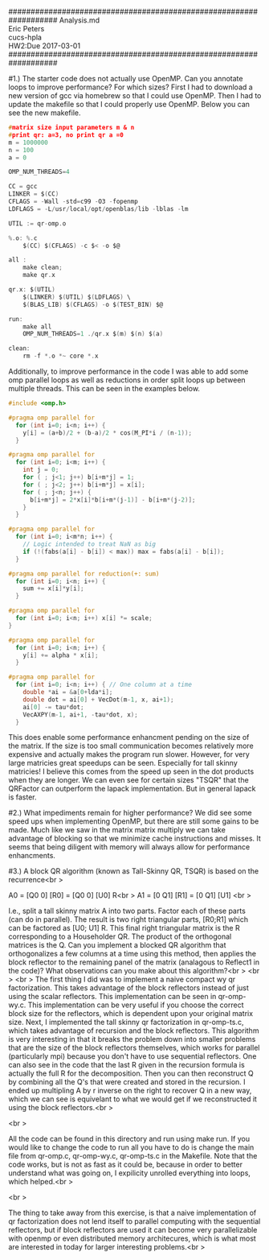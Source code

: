 ###################################################################
Analysis.md<br />
Eric Peters<br />
cucs-hpla<br />
HW2:Due 2017-03-01<br />
###################################################################

#1.) The starter code does not actually use OpenMP.  Can you annotate loops to improve performance? For which sizes?
First I had to download a new version of gcc via homebrew so that I could use OpenMP.  Then I had to update the makefile so that I could properly use OpenMP.  Below you can see the new makefile.
```c
#matrix size input parameters m & n
#print qr: a=3, no print qr a =0
m = 1000000
n = 100
a = 0

OMP_NUM_THREADS=4

CC = gcc
LINKER = $(CC)
CFLAGS = -Wall -std=c99 -O3 -fopenmp
LDFLAGS = -L/usr/local/opt/openblas/lib -lblas -lm

UTIL := qr-omp.o

%.o: %.c
	$(CC) $(CFLAGS) -c $< -o $@

all : 
	make clean;
	make qr.x

qr.x: $(UTIL) 
	$(LINKER) $(UTIL) $(LDFLAGS) \
	$(BLAS_LIB) $(CFLAGS) -o $(TEST_BIN) $@ 

run:
	make all
	OMP_NUM_THREADS=1 ./qr.x $(m) $(n) $(a)

clean:
	rm -f *.o *~ core *.x

```
Additionally, to improve performance in the code I was able to add some omp parallel loops as well as reductions in order split loops up between multiple threads.  This can be seen in the examples below.
```c
#include <omp.h>

#pragma omp parallel for  
  for (int i=0; i<n; i++) {
    y[i] = (a+b)/2 + (b-a)/2 * cos(M_PI*i / (n-1));
  }  

#pragma omp parallel for
  for (int i=0; i<m; i++) {
    int j = 0;
    for ( ; j<1; j++) b[i+m*j] = 1;
    for ( ; j<2; j++) b[i+m*j] = x[i];
    for ( ; j<n; j++) {
      b[i+m*j] = 2*x[i]*b[i+m*(j-1)] - b[i+m*(j-2)];
    }
  }

#pragma omp parallel for
  for (int i=0; i<m*n; i++) {
    // Logic intended to treat NaN as big
    if (!(fabs(a[i] - b[i]) < max)) max = fabs(a[i] - b[i]);
  }

#pragma omp parallel for reduction(+: sum)
  for (int i=0; i<n; i++) {
    sum += x[i]*y[i];
  }

#pragma omp parallel for
  for (int i=0; i<n; i++) x[i] *= scale;
}

#pragma omp parallel for
  for (int i=0; i<n; i++) {
    y[i] += alpha * x[i];
  }

#pragma omp parallel for
  for (int i=0; i<n; i++) { // One column at a time
    double *ai = &a[0+lda*i];
    double dot = ai[0] + VecDot(m-1, x, ai+1);
    ai[0] -= tau*dot;
    VecAXPY(m-1, ai+1, -tau*dot, x);
  }

```
This does enable some performance enhancment pending on the size of the matrix.  If the size is too small communication becomes relatively more expensive and actually makes the program run slower.  However, for very large matricies great speedups can be seen.  Especially for tall skinny matricies!  I believe this comes from the speed up seen in the dot products when they are longer.  We can even see for certain sizes "TSQR" that the QRFactor can outperform the lapack implementation.  But in general lapack is faster.


#2.) What impediments remain for higher performance?
We did see some speed ups when implementing OpenMP, but there are still some gains to be made.  Much like we saw in the matrix matrix multiply we can take advantage of blocking so that we minimize cache instructions and misses.  It seems that being diligent with memory will always allow for performance enhancments.


#3.) A block QR algorithm (known as Tall-Skinny QR, TSQR) is based on the recurrence<br \>

A0 = [Q0 0] [R0] = [Q0 0] [U0] R<br \>
A1 = [0 Q1] [R1] = [0 Q1] [U1] <br \>

I.e., split a tall skinny matrix A into two parts.  Factor each of these parts (can do in parallel).  The result is two right triangular parts, [R0;R1] which can be factored as [U0; U1] R.   This final right triangular matrix is the R corresponding to a Householder QR.  The product of the orthogonal matrices is the Q.  Can you implement a blocked QR algorithm that orthogonalizes a few columns at a time using this method, then applies the block reflector to the remaining panel of the matrix (analagous to Reflect1 in the code)?  What observations can you make about this algorithm?<br \>
<br \>
<br \>
The first thing I did was to implement a naive compact wy qr factorization.  This takes advantage of the block reflectors instead of just using the scalar reflectors.  This implementation can be seen in qr-omp-wy.c.  This implementation can be very useful if you choose the correct block size for the reflectors, which is dependent upon your original matrix size.  Next, I implemented the tall skinny qr factorization in qr-omp-ts.c, which takes advantage of recursion and the block reflectors.  This algorithm is very interesting in that it breaks the problem down into smaller problems that are the size of the block reflectors themselves, which works for parallel (particularly mpi) because you don't have to use sequential reflectors.  One can also see in the code that the last R given in the recursion formula is actually the full R for the decomposition.  Then you can then reconstruct Q by combining all the Q's that were created and stored in the recursion.  I ended up multipling A by r inverse on the right to recover Q in a new way, which we can see is equivelant to what we would get if we reconstructed it using the block reflectors.<br \>

<br \>

All the code can be found in this directory and run using make run.  If you would like to change the code to run all you have to do is change the main file from qr-omp.c, qr-omp-wy.c, qr-omp-ts.c in the Makefile.  Note that the code works, but is not as fast as it could be,  because in order to better understand what was going on, I expilicity unrolled everything into loops, which helped.<br \>

<br \>

The thing to take away from this exercise, is that a naive implementation of qr factorization does not lend itself to parallel computing with the sequential reflectors, but if block reflectors are used it can become very parallelizable with openmp or even distributed memory architecures, which is what most are interested in today for larger interesting problems.<br \>

